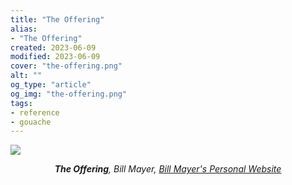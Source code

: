 ```yaml
---
title: "The Offering"
alias:
- "The Offering"
created: 2023-06-09
modified: 2023-06-09
cover: "the-offering.png"
alt: ""
og_type: "article"
og_img: "the-offering.png"
tags:
- reference
- gouache
---
```


![](notes/gouache/images/the-offering.png)
*<center>**The Offering**, Bill Mayer, [Bill Mayer's Personal Website](https://www.thebillmayer.com/)</center>*